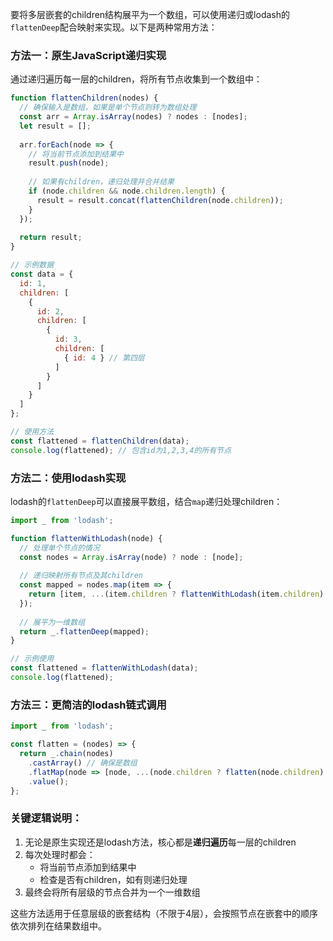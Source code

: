 要将多层嵌套的children结构展平为一个数组，可以使用递归或lodash的`flattenDeep`配合映射来实现。以下是两种常用方法：

### 方法一：原生JavaScript递归实现
通过递归遍历每一层的children，将所有节点收集到一个数组中：

```javascript
function flattenChildren(nodes) {
  // 确保输入是数组，如果是单个节点则转为数组处理
  const arr = Array.isArray(nodes) ? nodes : [nodes];
  let result = [];
  
  arr.forEach(node => {
    // 将当前节点添加到结果中
    result.push(node);
    
    // 如果有children，递归处理并合并结果
    if (node.children && node.children.length) {
      result = result.concat(flattenChildren(node.children));
    }
  });
  
  return result;
}

// 示例数据
const data = {
  id: 1,
  children: [
    {
      id: 2,
      children: [
        {
          id: 3,
          children: [
            { id: 4 } // 第四层
          ]
        }
      ]
    }
  ]
};

// 使用方法
const flattened = flattenChildren(data);
console.log(flattened); // 包含id为1,2,3,4的所有节点
```

### 方法二：使用lodash实现
lodash的`flattenDeep`可以直接展平数组，结合`map`递归处理children：

```javascript
import _ from 'lodash';

function flattenWithLodash(node) {
  // 处理单个节点的情况
  const nodes = Array.isArray(node) ? node : [node];
  
  // 递归映射所有节点及其children
  const mapped = nodes.map(item => {
    return [item, ...(item.children ? flattenWithLodash(item.children) : [])];
  });
  
  // 展平为一维数组
  return _.flattenDeep(mapped);
}

// 示例使用
const flattened = flattenWithLodash(data);
console.log(flattened);
```

### 方法三：更简洁的lodash链式调用
```javascript
import _ from 'lodash';

const flatten = (nodes) => {
  return _.chain(nodes)
    .castArray() // 确保是数组
    .flatMap(node => [node, ...(node.children ? flatten(node.children) : [])])
    .value();
};
```

### 关键逻辑说明：
1. 无论是原生实现还是lodash方法，核心都是**递归遍历**每一层的children
2. 每次处理时都会：
   - 将当前节点添加到结果中
   - 检查是否有children，如有则递归处理
3. 最终会将所有层级的节点合并为一个一维数组

这些方法适用于任意层级的嵌套结构（不限于4层），会按照节点在嵌套中的顺序依次排列在结果数组中。
